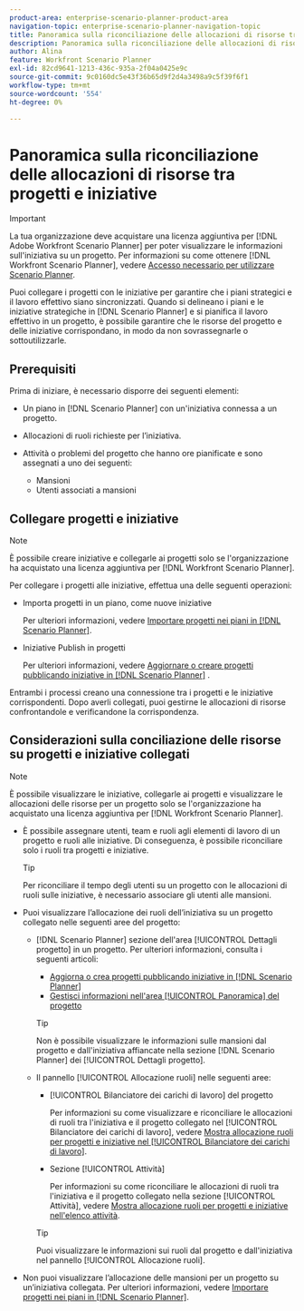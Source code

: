 ```yaml
---
product-area: enterprise-scenario-planner-product-area
navigation-topic: enterprise-scenario-planner-navigation-topic
title: Panoramica sulla riconciliazione delle allocazioni di risorse tra progetti e iniziative
description: Panoramica sulla riconciliazione delle allocazioni di risorse tra progetti e iniziative
author: Alina
feature: Workfront Scenario Planner
exl-id: 82cd9641-1213-436c-935a-2f04a0425e9c
source-git-commit: 9c0160dc5e43f36b65d9f2d4a3498a9c5f39f6f1
workflow-type: tm+mt
source-wordcount: '554'
ht-degree: 0%

---
```


# Panoramica sulla riconciliazione delle allocazioni di risorse tra progetti e iniziative

>[!IMPORTANT]
>
>La tua organizzazione deve acquistare una licenza aggiuntiva per [!DNL Adobe Workfront Scenario Planner] per poter visualizzare le informazioni sull&#39;iniziativa su un progetto. Per informazioni su come ottenere [!DNL Workfront Scenario Planner], vedere [Accesso necessario per utilizzare Scenario Planner](../scenario-planner/access-needed-to-use-sp.md).

<!--
<p data-mc-conditions="QuicksilverOrClassic.Draft mode">(NOTE: two more articles were added to split content from here according to where the reconciling can happen) </p>
-->

Puoi collegare i progetti con le iniziative per garantire che i piani strategici e il lavoro effettivo siano sincronizzati. Quando si delineano i piani e le iniziative strategiche in [!DNL Scenario Planner] e si pianifica il lavoro effettivo in un progetto, è possibile garantire che le risorse del progetto e delle iniziative corrispondano, in modo da non sovrassegnarle o sottoutilizzarle.

## Prerequisiti

Prima di iniziare, è necessario disporre dei seguenti elementi:

* Un piano in [!DNL Scenario Planner] con un&#39;iniziativa connessa a un progetto.
* Allocazioni di ruoli richieste per l’iniziativa.
* Attività o problemi del progetto che hanno ore pianificate e sono assegnati a uno dei seguenti:

   * Mansioni
   * Utenti associati a mansioni

## Collegare progetti e iniziative

>[!NOTE]
>
>È possibile creare iniziative e collegarle ai progetti solo se l&#39;organizzazione ha acquistato una licenza aggiuntiva per [!DNL Workfront Scenario Planner].

Per collegare i progetti alle iniziative, effettua una delle seguenti operazioni:

* Importa progetti in un piano, come nuove iniziative

  Per ulteriori informazioni, vedere [Importare progetti nei piani in [!DNL Scenario Planner]](../scenario-planner/import-projects-to-plans.md).

* Iniziative Publish in progetti

  Per ulteriori informazioni, vedere [Aggiornare o creare progetti pubblicando iniziative in [!DNL Scenario Planner]](../scenario-planner/publish-scenarios-update-projects.md) .

Entrambi i processi creano una connessione tra i progetti e le iniziative corrispondenti. Dopo averli collegati, puoi gestirne le allocazioni di risorse confrontandole e verificandone la corrispondenza.

## Considerazioni sulla conciliazione delle risorse su progetti e iniziative collegati

>[!NOTE]
>
>È possibile visualizzare le iniziative, collegarle ai progetti e visualizzare le allocazioni delle risorse per un progetto solo se l&#39;organizzazione ha acquistato una licenza aggiuntiva per [!DNL Workfront Scenario Planner].

* È possibile assegnare utenti, team e ruoli agli elementi di lavoro di un progetto e ruoli alle iniziative. Di conseguenza, è possibile riconciliare solo i ruoli tra progetti e iniziative.

  >[!TIP]
  >
  >Per riconciliare il tempo degli utenti su un progetto con le allocazioni di ruoli sulle iniziative, è necessario associare gli utenti alle mansioni.

* Puoi visualizzare l’allocazione dei ruoli dell’iniziativa su un progetto collegato nelle seguenti aree del progetto:

   * [!DNL Scenario Planner] sezione dell&#39;area [!UICONTROL Dettagli progetto] in un progetto. Per ulteriori informazioni, consulta i seguenti articoli:

      * [Aggiorna o crea progetti pubblicando iniziative in [!DNL Scenario Planner]](../scenario-planner/publish-scenarios-update-projects.md)
      * [Gestisci informazioni nell&#39;area [!UICONTROL Panoramica] del progetto](../manage-work/projects/manage-projects/understand-project-overview-area.md)

     >[!TIP]
     >
     >Non è possibile visualizzare le informazioni sulle mansioni dal progetto e dall&#39;iniziativa affiancate nella sezione [!DNL Scenario Planner] dei [!UICONTROL Dettagli progetto].

   * Il pannello [!UICONTROL Allocazione ruoli] nelle seguenti aree:

      * [!UICONTROL Bilanciatore dei carichi di lavoro] del progetto

        Per informazioni su come visualizzare e riconciliare le allocazioni di ruoli tra l&#39;iniziativa e il progetto collegato nel [!UICONTROL Bilanciatore dei carichi di lavoro], vedere [Mostra allocazione ruoli per progetti e iniziative nel [!UICONTROL Bilanciatore dei carichi di lavoro]](../scenario-planner/show-role-allocation-workload-balancer.md).

      * Sezione [!UICONTROL Attività]

        Per informazioni su come riconciliare le allocazioni di ruoli tra l&#39;iniziativa e il progetto collegato nella sezione [!UICONTROL Attività], vedere [Mostra allocazione ruoli per progetti e iniziative nell&#39;elenco attività](../scenario-planner/show-role-allocation-task-list-nwe.md).

     >[!TIP]
     >
     >Puoi visualizzare le informazioni sui ruoli dal progetto e dall&#39;iniziativa nel pannello [!UICONTROL Allocazione ruoli].

* Non puoi visualizzare l’allocazione delle mansioni per un progetto su un’iniziativa collegata. Per ulteriori informazioni, vedere [Importare progetti nei piani in [!DNL Scenario Planner]](../scenario-planner/import-projects-to-plans.md).

  <!--
  <MadCap:conditionalText data-mc-conditions="QuicksilverOrClassic.Draft mode">
  (NOTE: this might change - project job role visibility into initiative)
  </MadCap:conditionalText>
  -->
